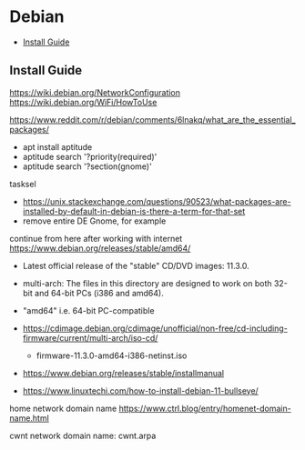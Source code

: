 # Debian

<!-- vim-markdown-toc GFM -->

* [Install Guide](#install-guide)

<!-- vim-markdown-toc -->

## Install Guide

https://wiki.debian.org/NetworkConfiguration
https://wiki.debian.org/WiFi/HowToUse


https://www.reddit.com/r/debian/comments/6lnakq/what_are_the_essential_packages/
- apt install aptitude
- aptitude search '?priority(required)'
- aptitude search '?section(gnome)'

tasksel
- https://unix.stackexchange.com/questions/90523/what-packages-are-installed-by-default-in-debian-is-there-a-term-for-that-set
- remove entire DE Gnome, for example

continue from here after working with internet
https://www.debian.org/releases/stable/amd64/

- Latest official release of the "stable" CD/DVD images: 11.3.0. 
- multi-arch:  The files in this directory are designed to work on both 32-bit and 64-bit PCs (i386 and amd64). 
- "amd64" i.e. 64-bit PC-compatible 
- https://cdimage.debian.org/cdimage/unofficial/non-free/cd-including-firmware/current/multi-arch/iso-cd/
    - firmware-11.3.0-amd64-i386-netinst.iso


- https://www.debian.org/releases/stable/installmanual
- https://www.linuxtechi.com/how-to-install-debian-11-bullseye/

home network domain name
https://www.ctrl.blog/entry/homenet-domain-name.html


cwnt network domain name: cwnt.arpa



